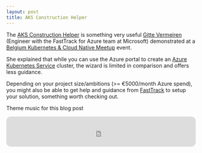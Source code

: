 ```yaml
---
layout: post
title: AKS Construction Helper
---
```


The [AKS Construction Helper](https://azure.github.io/AKS-Construction/) is something very useful [Gitte Vermeiren](https://github.com/vermegi) (Engineer with the FastTrack for Azure team at Microsoft) demonstrated at a [Belgium Kubernetes & Cloud Native Meetup](https://www.meetup.com/kubernetes-belgium/events/286917442/) event.

She explained that while you can use the Azure portal to create an [Azure Kubernetes Service](https://docs.microsoft.com/en-us/azure/aks/) cluster, the wizard is limited in comparison and offers less guidance.

Depending on your project size/ambitions (>= €5000/month Azure spend), you might also be able to get help and guidance from [FastTrack](https://azure.microsoft.com/en-us/programs/azure-fasttrack/) to setup your solution, something worth checking out.



Theme music for this blog post

<iframe style="border-radius:12px" src="https://open.spotify.com/embed/track/3kQ30l8t7fgnsmjCuM7CpK?utm_source=generator&theme=0" width="100%" height="80" frameBorder="0" allowfullscreen="" allow="autoplay; clipboard-write; encrypted-media; fullscreen; picture-in-picture" loading="lazy"></iframe>
